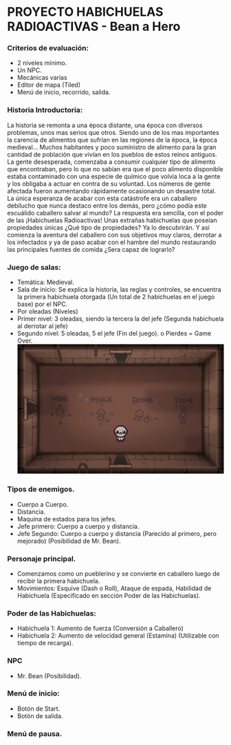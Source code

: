 # PROYECTO HABICHUELAS RADIOACTIVAS - Bean a Hero

### Criterios de evaluación:
- 2 niveles mínimo.
- Un NPC.
- Mecánicas varias
- Editor de mapa (Tiled)
- Menú de inicio, recorrido, salida.

### Historia Introductoria:
La historia se remonta a una época distante, una época con diversos problemas, unos mas serios que otros. Siendo uno de los mas importantes la carencia de alimentos que sufrían en las regiones de la época, la época medieval...
Muchos habitantes y poco suministro de alimento para la gran cantidad de población que vivían en los pueblos de estos reinos antiguos. La gente desesperada, comenzaba a consumir cualquier tipo de alimento que encontraban, pero lo que no sabían era que el poco alimento disponible estaba contaminado con una especie de químico que volvía loca a la gente y los obligaba a actuar en contra de su voluntad. Los números de gente afectada fueron aumentando rápidamente ocasionando un desastre total.
La única esperanza de acabar con esta catástrofe era un caballero debilucho que nunca destaco entre los demás, pero ¿cómo podía este escuálido caballero salvar al mundo? La respuesta era sencilla, con el poder de las ¡Habichuelas Radioactivas! Unas extrañas habichuelas que poseían propiedades únicas ¿Qué tipo de propiedades? Ya lo descubrirán.
Y así comienza la aventura del caballero con sus objetivos muy claros, derrotar a los infectados y ya de paso acabar con el hambre del mundo restaurando las principales fuentes de comida ¿Sera capaz de lograrlo?

### Juego de salas:
- Temática: Medieval.
- Sala de inicio: Se explica la historia, las reglas y controles, se encuentra la 
primera habichuela otorgada (Un total de 2 habichuelas en el juego base) por el NPC.
- Por oleadas (Niveles)
- Primer nivel: 3 oleadas, siendo la tercera la del jefe (Segunda habichuela al
derrotar al jefe)
- Segundo nivel: 5 oleadas, 5 el jefe (Fin del juego). o Pierdes = Game Over.
![img.png](../take_a_bite/Binding_of_isaac_reference_picture.png)

### Tipos de enemigos.
- Cuerpo a Cuerpo.
- Distancia.
- Maquina de estados para los jefes.
- Jefe primero: Cuerpo a cuerpo y distancia.
- Jefe Segundo: Cuerpo a cuerpo y distancia (Parecido al primero, pero
mejorado) (Posibilidad de Mr. Bean).
### Personaje principal.
- Comenzamos como un pueblerino y se convierte en caballero luego de
recibir la primera habichuela.
- Movimientos: Esquive (Dash o Roll), Ataque de espada, Habilidad de
Habichuela (Especificado en sección Poder de las Habichuelas).
### Poder de las Habichuelas:
- Habichuela 1: Aumento de fuerza (Conversión a Caballero)
- Habichuela 2: Aumento de velocidad general (Estamina) (Utilizable con
tiempo de recarga).
 
### NPC
- Mr. Bean (Posibilidad).
### Menú de inicio:
- Botón de Start.
- Botón de salida.
### Menú de pausa.